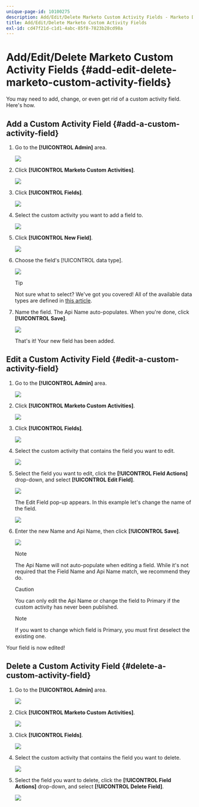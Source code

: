 ```yaml
---
unique-page-id: 10100275
description: Add/Edit/Delete Marketo Custom Activity Fields - Marketo Docs - Product Documentation
title: Add/Edit/Delete Marketo Custom Activity Fields
exl-id: cd47f21d-c1d1-4abc-85f8-7823b28cd98a
---
```

# Add/Edit/Delete Marketo Custom Activity Fields {#add-edit-delete-marketo-custom-activity-fields}

You may need to add, change, or even get rid of a custom activity field. Here's how.

## Add a Custom Activity Field {#add-a-custom-activity-field}

1. Go to the **[!UICONTROL Admin]** area.

   ![](assets/add-edit-delete-marketo-custom-activity-fields-1.png)

1. Click **[!UICONTROL Marketo Custom Activities]**.

   ![](assets/add-edit-delete-marketo-custom-activity-fields-2.png)

1. Click **[!UICONTROL Fields]**.

   ![](assets/add-edit-delete-marketo-custom-activity-fields-3.png)

1. Select the custom activity you want to add a field to.

   ![](assets/add-edit-delete-marketo-custom-activity-fields-4.png)

1. Click **[!UICONTROL New Field]**.

   ![](assets/add-edit-delete-marketo-custom-activity-fields-5.png)

1. Choose the field's [!UICONTROL data type].

   ![](assets/add-edit-delete-marketo-custom-activity-fields-6.png)

   >[!TIP]
   >
   >Not sure what to select? We've got you covered! All of the available data types are defined in [this article](/help/marketo/product-docs/administration/field-management/custom-field-type-glossary.md).

1. Name the field. The Api Name auto-populates. When you're done, click **[!UICONTROL Save]**.

   ![](assets/add-edit-delete-marketo-custom-activity-fields-7.png)

   That's it! Your new field has been added.

## Edit a Custom Activity Field {#edit-a-custom-activity-field}

1. Go to the **[!UICONTROL Admin]** area.

   ![](assets/add-edit-delete-marketo-custom-activity-fields-8.png)

1. Click **[!UICONTROL Marketo Custom Activities]**.

   ![](assets/add-edit-delete-marketo-custom-activity-fields-9.png)

1. Click **[!UICONTROL Fields]**.

   ![](assets/add-edit-delete-marketo-custom-activity-fields-10.png)

1. Select the custom activity that contains the field you want to edit.

   ![](assets/add-edit-delete-marketo-custom-activity-fields-11.png)

1. Select the field you want to edit, click the **[!UICONTROL Field Actions]** drop-down, and select **[!UICONTROL Edit Field]**.

   ![](assets/add-edit-delete-marketo-custom-activity-fields-12.png)

   The Edit Field pop-up appears. In this example let's change the name of the field.

   ![](assets/add-edit-delete-marketo-custom-activity-fields-13.png)

1. Enter the new Name and Api Name, then click **[!UICONTROL Save]**.

   ![](assets/add-edit-delete-marketo-custom-activity-fields-14.png)

   >[!NOTE]
   >
   >The Api Name will not auto-populate when editing a field. While it's not required that the Field Name and Api Name match, we recommend they do.

   >[!CAUTION]
   >
   >You can only edit the Api Name or change the field to Primary if the custom activity has never been published.

   >[!NOTE]
   >
   >If you want to change which field is Primary, you must first deselect the existing one.

Your field is now edited!

## Delete a Custom Activity Field {#delete-a-custom-activity-field}

1. Go to the **[!UICONTROL Admin]** area.

   ![](assets/add-edit-delete-marketo-custom-activity-fields-15.png)

1. Click **[!UICONTROL Marketo Custom Activities]**.

   ![](assets/add-edit-delete-marketo-custom-activity-fields-16.png)

1. Click **[!UICONTROL Fields]**.

   ![](assets/add-edit-delete-marketo-custom-activity-fields-17.png)

1. Select the custom activity that contains the field you want to delete.

   ![](assets/add-edit-delete-marketo-custom-activity-fields-18.png)

1. Select the field you want to delete, click the **[!UICONTROL Field Actions]** drop-down, and select **[!UICONTROL Delete Field]**.

   ![](assets/add-edit-delete-marketo-custom-activity-fields-19.png)
